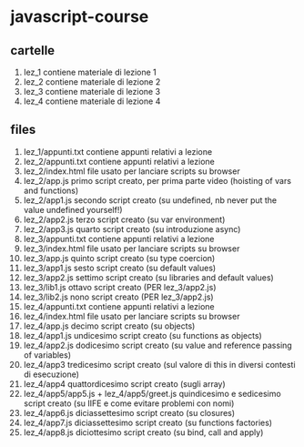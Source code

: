 # javascript-course

## cartelle
1. lez_1 contiene materiale di lezione 1 
2. lez_2 contiene materiale di lezione 2
3. lez_3 contiene materiale di lezione 3
4. lez_4 contiene materiale di lezione 4

## files
1. lez_1/appunti.txt contiene appunti relativi a lezione
2. lez_2/appunti.txt contiene appunti relativi a lezione
3. lez_2/index.html file usato per lanciare scripts su browser
4. lez_2/app.js primo script creato, per prima parte video (hoisting of vars and functions)
5. lez_2/app1.js secondo script creato (su undefined, nb never put the value undefined yourself!)
6. lez_2/app2.js terzo script creato (su var environment)
7. lez_2/app3.js quarto script creato (su introduzione async)
8. lez_3/appunti.txt contiene appunti relativi a lezione
9. lez_3/index.html file usato per lanciare scripts su browser
10. lez_3/app.js quinto script creato (su type coercion)
11. lez_3/app1.js sesto script creato (su default values)
12. lez_3/app2.js settimo script creato (su libraries and default values)
13. lez_3/lib1.js ottavo script creato (PER lez_3/app2.js)
14. lez_3/lib2.js nono script creato (PER lez_3/app2.js)
15. lez_4/appunti.txt contiene appunti relativi a lezione
16. lez_4/index.html file usato per lanciare scripts su browser
17. lez_4/app.js decimo script creato (su objects)
18. lez_4/app1.js undicesimo script creato (su functions as objects)
19. lez_4/app2.js dodicesimo script creato (su value and reference passing of variables)
20. lez_4/app3 tredicesimo script creato (sul valore di this in diversi contesti di esecuzione)
21. lez_4/app4 quattordicesimo script creato (sugli array)
22. lez_4/app5/app5.js + lez_4/app5/greet.js quindicesimo e sedicesimo script creato (su IIFE e come evitare problemi con nomi)
23. lez_4/app6.js diciassettesimo script creato (su closures)
24. lez_4/app7.js diciassettesimo script creato (su functions factories)
25. lez_4/app8.js diciottesimo script creato (su bind, call and apply)